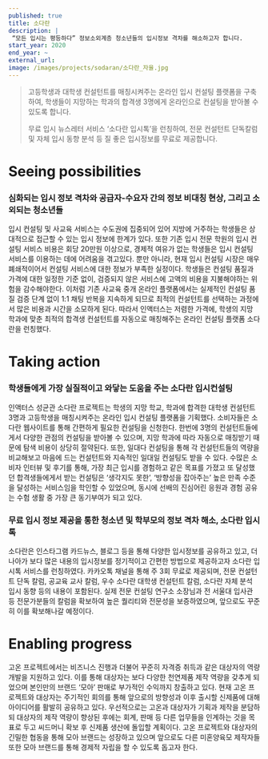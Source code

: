 ```yaml
---
published: true
title: 소다란
description: |
 “모든 입시는 평등하다” 정보소외계층 청소년들의 입시정보 격차를 해소하고자 합니다.
start_year: 2020
end_year: ~
external_url:
image: /images/projects/sodaran/소다란_자율.jpg
---
```


>고등학생과 대학생 컨설턴트를 매칭시켜주는 온라인 입시 컨설팅 플랫폼을 구축하여, 학생들이 지망하는 학과의 합격생 3명에게 온라인으로 컨설팅을 받아볼 수 있도록 합니다.
>
>무료 입시 뉴스레터 서비스 ‘소다란 입시톡’을 런칭하여, 전문 컨설턴트 단독칼럼 및 자체 입시 동향 분석 등 질 좋은 입시정보를 무료로 제공합니다.
>
>


# Seeing possibilities

### 심화되는 입시 정보 격차와 공급자-수요자 간의 정보 비대칭 현상, 그리고 소외되는 청소년들

입시 컨설팅 및 사교육 서비스는 수도권에 집중되어 있어 지방에 거주하는 학생들은 상대적으로 접근할 수 있는 입시 정보에 한계가 있다. 또한 기존 입시 전문 학원의 입시 컨설팅 서비스 비용은 회당 20만원 이상으로, 경제적 여유가 없는 학생들은 입시 컨설팅 서비스를 이용하는 데에 어려움을 겪고있다. 뿐만 아니라, 현재 입시 컨설팅 시장은 매우 폐쇄적이어서 컨설팅 서비스에 대한 정보가 부족한 실정이다. 학생들은 컨설팅 품질과 가격에 대한 일정한 기준 없이, 검증되지 않은 서비스에 고액의 비용을 지불해야하는 위험을 감수해야한다. 이처럼 기존 사교육 중개 온라인 플랫폼에서는 실제적인 컨설팅 품질 검증 단계 없이 1:1 채팅 반복을 지속하게 되므로 최적의 컨설턴트를 선택하는 과정에서 많은 비용과 시간을 소모하게 된다. 따라서 인액터스는 저렴한 가격에, 학생의 지망 학과에 맞춘 최적의 합격생 컨설턴트를 자동으로 매칭해주는 온라인 컨설팅 플랫폼 소다란을 런칭했다.

# Taking action

### 학생들에게 가장 실질적이고 와닿는 도움을 주는 소다란 입시컨설팅

인액터스 성균관 소다란 프로젝트는 학생의 지망 학교, 학과에 합격한 대학생 컨설턴트 3명과 고등학생을 매칭시켜주는  온라인 입시 컨설팅 플랫폼을 기획했다. 소비자들은 소다란 웹사이트를 통해 간편하게 필요한 컨설팅을 신청한다. 한번에 3명의 컨설턴트들에게서 다양한 관점의 컨설팅을 받아볼 수 있으며, 지망 학과에 따라 자동으로 매칭받기 때문에  탐색 비용이 상당히 절약된다. 또한, 일대다 컨설팅을 통해 각 컨설턴트들의 역량을 비교해보고 마음에 드는 컨설턴트와 지속적인 일대일 컨설팅도 받을 수 있다. 수많은 소비자 인터뷰 및 후기를 통해, 가장 최근 입시를 경험하고 같은 목표를 가졌고 또 달성했던 합격생들에게서 받는 컨설팅은 ‘생각지도 못한’, ‘방향성을 잡아주는’ 높은 만족 수준을 달성하는 서비스임을 학인할 수 있었으며, 동시에 선배의 진심어린 응원과 경험 공유는 수험 생활 중 가장 큰 동기부여가 되고 있다.

### 무료 입시 정보 제공을 통한 청소년 및 학부모의 정보 격차 해소, 소다란 입시톡

소다란은 인스타그램 카드뉴스, 블로그 등을 통해 다양한 입시정보를 공유하고 있고, 더 나아가 보다 많은 내용의 입시정보를 정기적이고 간편한 방법으로 제공하고자 소다란 입시톡 서비스를 런칭하였다. 카카오톡 채널을 통해 주 3회 무료로 제공되며, 전문 컨설턴트 단독 칼럼, 공교육 교사 칼럼, 우수 소다란 대학생 컨설턴트 칼럼, 소다란 자체 분석 입시 동향 등의 내용이 포함된다. 실제 전문 컨설팅 연구소 소장님과 전 서울대 입사관 등 전문가분들의 칼럼을 확보하여 높은 퀄리티와 전문성을 보증하였으며, 앞으로도 꾸준히 이를 확보해나갈 예정이다.

# Enabling progress

고온 프로젝트에서는 비즈니스 진행과 더불어 꾸준히 자격증 취득과 같은 대상자의 역량 개발을 지원하고 있다. 이를 통해 대상자는 보다 다양한 천연제품 제작 역량을 갖추게 되었으며 본인만의 브랜드 ‘모아’ 판매로 부가적인 수익까지 창출하고 있다. 현재 고온 프로젝트와 대상자는 주기적인 회의를 통해 앞으로의 방향성과 이후 출시할 신제품에 대해 아이디어를 활발히 공유하고 있다. 우선적으로는 고온과 대상자가 기획과 제작을 분담하되 대상자의 제작 역량이 향상된 후에는 회계, 판매 등 다른 업무들을 인계하는 것을 목표로 두고 씨드머니 확보 후 신제품 생산에 돌입할 계획이다. 고온 프로젝트와 대상자의 긴밀한 협동을 통해 모아 브랜드는 성장하고 있으며 앞으로도 다른 미혼양육모 제작자들 또한 모아 브랜드를 통해 경제적 자립을 할 수 있도록 돕고자 한다.
